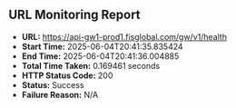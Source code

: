## URL Monitoring Report

- **URL:** https://api-gw1-prod1.fisglobal.com/gw/v1/health
- **Start Time:** 2025-06-04T20:41:35.835424
- **End Time:** 2025-06-04T20:41:36.004885
- **Total Time Taken:** 0.169461 seconds
- **HTTP Status Code:** 200
- **Status:** Success
- **Failure Reason:** N/A
